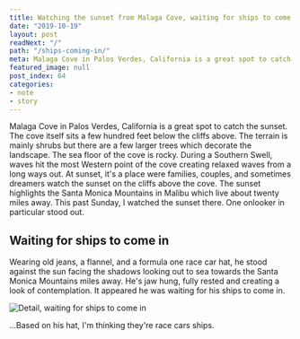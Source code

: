 ```yaml
---
title: Watching the sunset from Malaga Cove, waiting for ships to come in
date: "2019-10-19"
layout: post
readNext: "/"
path: "/ships-coming-in/"
meta: Malaga Cove in Palos Verdes, California is a great spot to catch the sunset. At sunset, it's a place were families, couples, and sometimes dreamers go to watch the sunset. At sunset on Sunday, I watched one particular person stare longly against the sunset. It appeared they were waiting for their ships to come in. 
featured_image: null
post_index: 64
categories:
- note
- story
---
```


Malaga Cove in Palos Verdes, California is a great spot to catch the sunset. The cove itself sits a few hundred feet below the cliffs above. The terrain is mainly shrubs but there are a few larger trees which decorate the landscape. The sea floor of the cove is rocky. During a Southern Swell, waves hit the most Western point of the cove creating relaxed waves from a long ways out. At sunset, it's a place were families, couples, and sometimes dreamers watch the sunset on the cliffs above the cove. The sunset highlights the Santa Monica Mountains in Malibu which live about twenty miles away. This past Sunday, I watched the sunset there. One onlooker in particular stood out.

## Waiting for ships to come in

Wearing old jeans, a flannel, and a formula one race car hat, he stood against the sun facing the shadows looking out to sea towards the Santa Monica Mountains miles away. He's jaw hung, fully rested and creating a look of contemplation. It appeared he was waiting for his ships to come in.

![Detail, waiting for ships to come in](https://yowainwright.imgix.net/ships-coming-in/detail-ships-coming-in.jpg?auto=format)

...Based on his hat, I'm thinking they're race cars ships.
